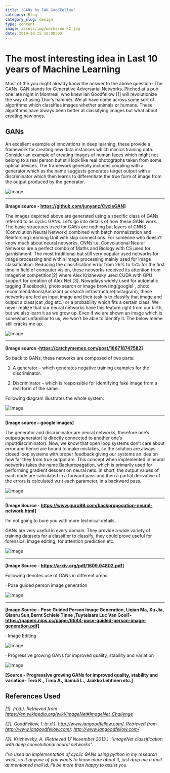 ```yaml
---
title: "GANs by IAN GoodFellow"
category: Blog
category_slug: design
type: content
image: assets/img/works/work2.jpg
date: 2019-10-25 10:00:00
---
```


# The most interesting idea in Last 10 years of Machine Learning

Most of the you might already know the answer to the above question- The GANs. GAN stands for Generative Adversarial Networks. Pitched at a pub one late night in Montreal, who knew Ian Goodfellow [1] will revolutionize the way of using Thor’s hammer. We all have come across some sort of algorithms which classifies images whether animals or humans. These algorithms have always been better at classifying images but what about creating new ones.

## GANs

An excellent example of innovations in deep learning, these provide a framework for creating new data instances which mimics training data. Consider an example of creating images of human faces which might not belong to a real person but still look like real photographs taken from some optical devices. The framework generally includes coupling with a generator which as the name suggests generates target output with a discriminator which then learns to differentiate the true form of image from the output produced by the generator.

![Image](https://static.wixstatic.com/media/191c7b_4c1a7eb2bb534d53a3bca64f8e3f8035~mv2.jpg/v1/fill/w_925,h_445,al_c,q_90,usm_0.66_1.00_0.01/191c7b_4c1a7eb2bb534d53a3bca64f8e3f8035~mv2.webp)

---
**[Image source - https://github.com/junyanz/CycleGAN]**

The images depicted above are generated using a specific class of GANs referred to as cyclic GANs. Let’s go into details of how these GANs work. The basic structures used for GANs are nothing but layers of CNNS (Convolution Neural Network) combined with batch normalization and Reinforcing Learning Unit with skip connections. For someone who doesn’t know much about neural networks, CNNs i.e. Convolutional Neural Networks are a perfect combo of Maths and Biology with CS used for garnishment. The most traditional but still very popular used networks for image processing and within image processing mainly used for image classification. Reducing the classification error from 26% to 15% for the first time in field of computer vision, these networks received its attention from ImageNet competition[2] where Alex Krizhevsky used CUDA with GPU support for creation of Alex Net [3]. Nowadays widely used for automatic tagging (Facebook), photo search or image browsing(google) , photo recommendations(Amazon) or search infrastructure(Instagram), these networks are fed an input image and their task is to classify that image and output a class(cat ,dog etc.) or a probability which fits a certain class. We never realize that our neural networks have this feature right from our birth, but we also learn it as we grow up. Even if we are shown an image which is somewhat unfamiliar to us, we won’t be able to identify it. The below meme still cracks me up.

![Image](https://static.wixstatic.com/media/191c7b_89d2c91b10b6448ea69635c7f277ec95~mv2.jpg/v1/fill/w_480,h_309,al_c,q_90,usm_0.66_1.00_0.01/191c7b_89d2c91b10b6448ea69635c7f277ec95~mv2.webp)

---
**[Image source -https://catchymemes.com/post/186718747582]**

So back to GANs, these networks are composed of two parts:

1. A generator – which generates negative training examples for the discriminator.

2. Discriminator – which is responsible for identifying fake image from a real form of the same.

Following diagram illustrates the whole system:

![Image](https://static.wixstatic.com/media/191c7b_9573e25da93145848ef35763118a3065~mv2.png/v1/fill/w_925,h_405,al_c,q_90,usm_0.66_1.00_0.01/191c7b_9573e25da93145848ef35763118a3065~mv2.webp)

---
**[Image source – google images]**

The generator and discriminator are neural networks, therefore one’s output(generator) is directly connected to another one’s input(discriminator). Now, we know that open loop systems don’t care about error and hence are bound to make mistakes, so the solution are always closed loop systems with proper feedback giving our systems an idea on how far they from true output are. This concept when implemented in neural networks takes the name Backpropagation, which is primarily used for performing gradient descent on neural nets. In short, the output values of each node are calculated in a forward pass and then a partial derivative of the errors is calculated w.r.t each parameter, in a backward pass.

![Image](https://static.wixstatic.com/media/191c7b_6a03dfb85b2e4193a160afd985525e1a~mv2.png/v1/fill/w_574,h_299,al_c,q_90,usm_0.66_1.00_0.01/191c7b_6a03dfb85b2e4193a160afd985525e1a~mv2.webp)

---
**[Image Source - https://www.guru99.com/backpropogation-neural-network.html]**

I’m not going to bore you with more technical details.

 GANs are very useful in every domain. They provide a wide variety of training datasets for a classifier to classify, they could prove useful for forensics, image editing, for attention prediction etc.

![Image](https://static.wixstatic.com/media/191c7b_52c76f6c14c64654aa558a867d7e395e~mv2.png/v1/fill/w_925,h_636,al_c,q_90,usm_0.66_1.00_0.01/191c7b_52c76f6c14c64654aa558a867d7e395e~mv2.webp)

---
**[Image Source -  https://arxiv.org/pdf/1609.04802.pdf]**

Following denotes use of GANs in different areas:

· Pose guided person image generation

![Image](https://static.wixstatic.com/media/191c7b_d13f05bdea8f4f02bebc8dd036d8bf8a~mv2_d_2104_1292_s_2.png/v1/fill/w_648,h_398,al_c,q_90,usm_0.66_1.00_0.01/191c7b_d13f05bdea8f4f02bebc8dd036d8bf8a~mv2_d_2104_1292_s_2.webp)

---

**[Image Source - Pose Guided Person Image Generation, Liqian Ma, Xu Jia, Qianru Sun,Bernt Schiele Tinne ,Tuytelaars Luc Van Gool1- https://papers.nips.cc/paper/6644-pose-guided-person-image-generation.pdf]**

· Image Editing

![Image](https://static.wixstatic.com/media/191c7b_98d87dbebef0459b9602d2291b29216d~mv2.png/v1/fill/w_923,h_281,al_c,lg_1,q_90/191c7b_98d87dbebef0459b9602d2291b29216d~mv2.webp)

· Progressive growing GANs for improved quality, stability and variation

![Image](https://static.wixstatic.com/media/191c7b_4baca477590640ea8b5094e0399c6b53~mv2.png/v1/fill/w_925,h_540,al_c,q_90,usm_0.66_1.00_0.01/191c7b_4baca477590640ea8b5094e0399c6b53~mv2.webp)

**[Source - Progressive growing GANs for improved quality, stability and variation- Tero K., Timo A., Samuli L., Jaakko Lehtinen etc.]**

## References Used

*[1]. (n.d.). Retrieved from  https://en.wikipedia.org/wiki/ImageNet#ImageNet_Challenge*

*[2]. GoodFellow, I. (n.d.). http://www.iangoodfellow.com/.  Retrieved from http://www.iangoodfellow.com/: http://www.iangoodfellow.com/*

*[3]. Krizhevsky, A. (Retrieved 17 November 2013.).  "ImageNet classification with deep convolutional neural networks".*

*I've used an implementation of cyclic GANs using python in my research work, so if anyone of you wants to know more about it, just drop me a mail at mentioned mail id. I'll be more than happy to assist you.*